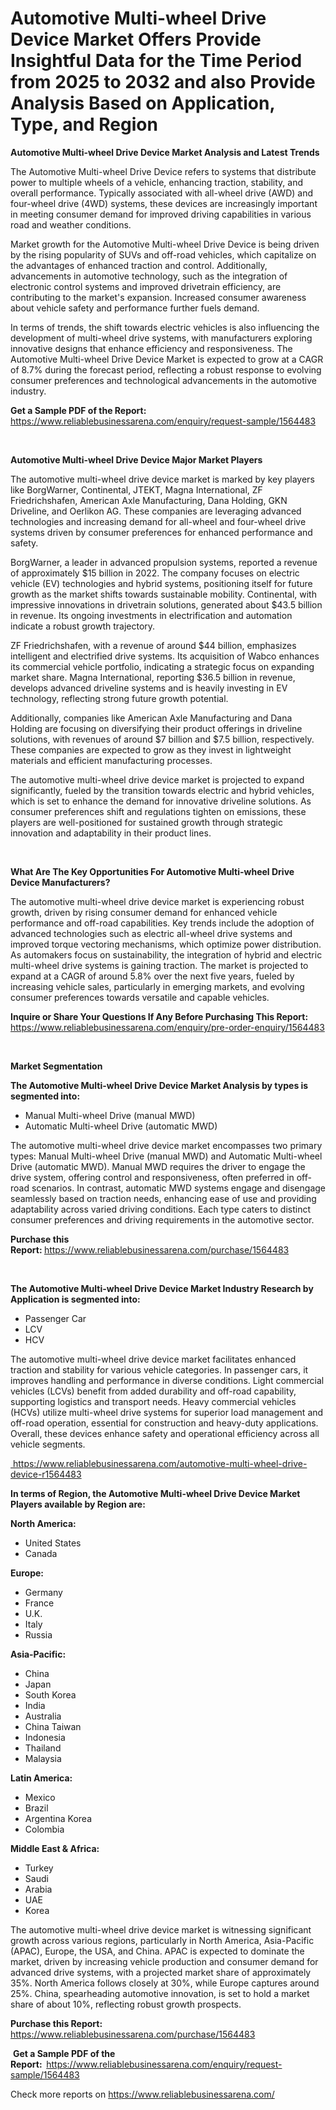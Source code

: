<p><h1>Automotive Multi-wheel Drive Device Market Offers Provide Insightful Data for the Time Period from 2025 to 2032 and also Provide Analysis Based on Application, Type, and Region</h1></p><p><strong>Automotive Multi-wheel Drive Device Market Analysis and Latest Trends</strong></p>
<p><p>The Automotive Multi-wheel Drive Device refers to systems that distribute power to multiple wheels of a vehicle, enhancing traction, stability, and overall performance. Typically associated with all-wheel drive (AWD) and four-wheel drive (4WD) systems, these devices are increasingly important in meeting consumer demand for improved driving capabilities in various road and weather conditions.</p><p>Market growth for the Automotive Multi-wheel Drive Device is being driven by the rising popularity of SUVs and off-road vehicles, which capitalize on the advantages of enhanced traction and control. Additionally, advancements in automotive technology, such as the integration of electronic control systems and improved drivetrain efficiency, are contributing to the market's expansion. Increased consumer awareness about vehicle safety and performance further fuels demand.</p><p>In terms of trends, the shift towards electric vehicles is also influencing the development of multi-wheel drive systems, with manufacturers exploring innovative designs that enhance efficiency and responsiveness. The Automotive Multi-wheel Drive Device Market is expected to grow at a CAGR of 8.7% during the forecast period, reflecting a robust response to evolving consumer preferences and technological advancements in the automotive industry.</p></p>
<p><strong>Get a Sample PDF of the Report:&nbsp;</strong> <a href="https://www.reliablebusinessarena.com/enquiry/request-sample/1564483?utm_campaign=2805&utm_medium=2&utm_source=Github&utm_content=ia&utm_term=30032025&utm_id=automotive-multi-wheel-drive-device">https://www.reliablebusinessarena.com/enquiry/request-sample/1564483</a></p>
<p>&nbsp;</p>
<p><strong>Automotive Multi-wheel Drive Device Major Market Players</strong></p>
<p><p>The automotive multi-wheel drive device market is marked by key players like BorgWarner, Continental, JTEKT, Magna International, ZF Friedrichshafen, American Axle Manufacturing, Dana Holding, GKN Driveline, and Oerlikon AG. These companies are leveraging advanced technologies and increasing demand for all-wheel and four-wheel drive systems driven by consumer preferences for enhanced performance and safety.</p><p>BorgWarner, a leader in advanced propulsion systems, reported a revenue of approximately $15 billion in 2022. The company focuses on electric vehicle (EV) technologies and hybrid systems, positioning itself for future growth as the market shifts towards sustainable mobility. Continental, with impressive innovations in drivetrain solutions, generated about $43.5 billion in revenue. Its ongoing investments in electrification and automation indicate a robust growth trajectory.</p><p>ZF Friedrichshafen, with a revenue of around $44 billion, emphasizes intelligent and electrified drive systems. Its acquisition of Wabco enhances its commercial vehicle portfolio, indicating a strategic focus on expanding market share. Magna International, reporting $36.5 billion in revenue, develops advanced driveline systems and is heavily investing in EV technology, reflecting strong future growth potential.</p><p>Additionally, companies like American Axle Manufacturing and Dana Holding are focusing on diversifying their product offerings in driveline solutions, with revenues of around $7 billion and $7.5 billion, respectively. These companies are expected to grow as they invest in lightweight materials and efficient manufacturing processes.</p><p>The automotive multi-wheel drive device market is projected to expand significantly, fueled by the transition towards electric and hybrid vehicles, which is set to enhance the demand for innovative driveline solutions. As consumer preferences shift and regulations tighten on emissions, these players are well-positioned for sustained growth through strategic innovation and adaptability in their product lines.</p></p>
<p>&nbsp;</p>
<p><strong>What Are The Key Opportunities For Automotive Multi-wheel Drive Device Manufacturers?</strong></p>
<p><p>The automotive multi-wheel drive device market is experiencing robust growth, driven by rising consumer demand for enhanced vehicle performance and off-road capabilities. Key trends include the adoption of advanced technologies such as electric all-wheel drive systems and improved torque vectoring mechanisms, which optimize power distribution. As automakers focus on sustainability, the integration of hybrid and electric multi-wheel drive systems is gaining traction. The market is projected to expand at a CAGR of around 5.8% over the next five years, fueled by increasing vehicle sales, particularly in emerging markets, and evolving consumer preferences towards versatile and capable vehicles.</p></p>
<p><strong>Inquire or Share Your Questions If Any Before Purchasing This Report:</strong> <a href="https://www.reliablebusinessarena.com/enquiry/pre-order-enquiry/1564483?utm_campaign=2805&utm_medium=2&utm_source=Github&utm_content=ia&utm_term=30032025&utm_id=automotive-multi-wheel-drive-device">https://www.reliablebusinessarena.com/enquiry/pre-order-enquiry/1564483</a></p>
<p>&nbsp;</p>
<p><strong>Market Segmentation</strong></p>
<p><strong>The Automotive Multi-wheel Drive Device Market Analysis by types is segmented into:</strong></p>
<p><ul><li>Manual Multi-wheel Drive (manual MWD)</li><li>Automatic Multi-wheel Drive (automatic MWD)</li></ul></p>
<p><p>The automotive multi-wheel drive device market encompasses two primary types: Manual Multi-wheel Drive (manual MWD) and Automatic Multi-wheel Drive (automatic MWD). Manual MWD requires the driver to engage the drive system, offering control and responsiveness, often preferred in off-road scenarios. In contrast, automatic MWD systems engage and disengage seamlessly based on traction needs, enhancing ease of use and providing adaptability across varied driving conditions. Each type caters to distinct consumer preferences and driving requirements in the automotive sector.</p></p>
<p><strong>Purchase this Report:&nbsp;</strong><a href="https://www.reliablebusinessarena.com/purchase/1564483?utm_campaign=2805&utm_medium=2&utm_source=Github&utm_content=ia&utm_term=30032025&utm_id=automotive-multi-wheel-drive-device">https://www.reliablebusinessarena.com/purchase/1564483</a></p>
<p>&nbsp;</p>
<p><strong>The Automotive Multi-wheel Drive Device Market Industry Research by Application is segmented into:</strong></p>
<p><ul><li>Passenger Car</li><li>LCV</li><li>HCV</li></ul></p>
<p><p>The automotive multi-wheel drive device market facilitates enhanced traction and stability for various vehicle categories. In passenger cars, it improves handling and performance in diverse conditions. Light commercial vehicles (LCVs) benefit from added durability and off-road capability, supporting logistics and transport needs. Heavy commercial vehicles (HCVs) utilize multi-wheel drive systems for superior load management and off-road operation, essential for construction and heavy-duty applications. Overall, these devices enhance safety and operational efficiency across all vehicle segments.</p></p>
<p><a href="https://www.reliablebusinessarena.com/automotive-multi-wheel-drive-device-r1564483?utm_campaign=2805&utm_medium=2&utm_source=Github&utm_content=ia&utm_term=30032025&utm_id=automotive-multi-wheel-drive-device">&nbsp;https://www.reliablebusinessarena.com/automotive-multi-wheel-drive-device-r1564483</a></p>
<p><strong>In terms of Region, the Automotive Multi-wheel Drive Device Market Players available by Region are:</strong></p>
<p>
    <p> <strong> North America: </strong>
        <ul>
            <li>United States</li>
            <li>Canada</li>
        </ul>
        </p> 
    <p> <strong> Europe: </strong>
        <ul>
            <li>Germany</li>
            <li>France</li>
            <li>U.K.</li>
            <li>Italy</li>
            <li>Russia</li>
        </ul>
        </p> 
    <p> <strong> Asia-Pacific: </strong>
        <ul>
            <li>China</li>
            <li>Japan</li>
            <li>South Korea</li>
            <li>India</li>
            <li>Australia</li>
            <li>China Taiwan</li>
            <li>Indonesia</li>
            <li>Thailand</li>
            <li>Malaysia</li>
        </ul>
        </p> 
    <p> <strong> Latin America: </strong>
        <ul>
            <li>Mexico</li>
            <li>Brazil</li>
            <li>Argentina Korea</li>
            <li>Colombia</li>
        </ul>
        </p> 
    <p> <strong> Middle East & Africa: </strong>
        <ul>
            <li>Turkey</li>
            <li>Saudi</li>
            <li>Arabia</li>
            <li>UAE</li>
            <li>Korea</li>
        </ul>
    </p>
    </p>
<p><p>The automotive multi-wheel drive device market is witnessing significant growth across various regions, particularly in North America, Asia-Pacific (APAC), Europe, the USA, and China. APAC is expected to dominate the market, driven by increasing vehicle production and consumer demand for advanced drive systems, with a projected market share of approximately 35%. North America follows closely at 30%, while Europe captures around 25%. China, spearheading automotive innovation, is set to hold a market share of about 10%, reflecting robust growth prospects.</p></p>
<p><strong>Purchase this Report: </strong><a href="https://www.reliablebusinessarena.com/purchase/1564483?utm_campaign=2805&utm_medium=2&utm_source=Github&utm_content=ia&utm_term=30032025&utm_id=automotive-multi-wheel-drive-device">https://www.reliablebusinessarena.com/purchase/1564483</a></p>
<p>&nbsp;<strong>Get a Sample PDF of the Report:&nbsp;&nbsp;</strong><a href="https://www.reliablebusinessarena.com/enquiry/request-sample/1564483?utm_campaign=2805&utm_medium=2&utm_source=Github&utm_content=ia&utm_term=30032025&utm_id=automotive-multi-wheel-drive-device">https://www.reliablebusinessarena.com/enquiry/request-sample/1564483</a></p>
<p><strong></strong></p>
<p>Check more reports on <a href="https://www.reliablebusinessarena.com/?utm_campaign=2805&utm_medium=2&utm_source=Github&utm_content=ia&utm_term=30032025&utm_id=automotive-multi-wheel-drive-device">https://www.reliablebusinessarena.com/</a></p>
